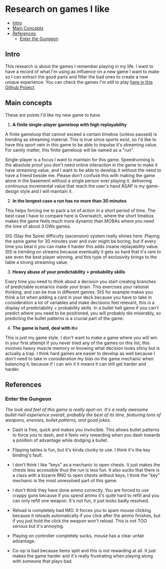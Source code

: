 # Research on games I like

- [Intro](#intro)
- [Main Concepts](#main-concepts)
- [References](#references)
  - [Enter the Gungeon](#enter-the-gungeon)

## Intro

This research is about the games I remember playing in my life. I want to have
a record of what I'm using as influence on a new game I want to make so I can
extract the good parts and filter the bad ones to create a new unique
experience. You can check the games I'm still to play [here in this Github
Project](https://github.com/MarcoWorms/research/projects/1)

## Main concepts

These are points I'd like my new game to have.

1. **A finite single-player gameloop with high replayability**

A finite gameloop that cannot exceed a certain timebox (unless paused) is
trending as streaming material. This is true since sports exist, so I'd like to
have this sport vein in this game to be able to impulse it's streaming value.
For sanity matter, this finite gameloop will be named as a "run".

Single-player is a focus I want to maintain for this game. Speedrunning is the
absolute proof you don't need online interaction in the game to make it have
streaming value, and I want to be able to develop it without the need to have a
friend beside me. Please don't confuse this with making the game alone in the
basement without a single person ever playing it, delivering continuous
incremental value that reach the user's hand ASAP is my game-design style and I
will maintain it.

2. **In the longest case a run has no more than 30 minutes**

This helps forcing me to pack a lot of action in a short period of time. The
best case I have to compare here is Overwatch, where the short timebox makes
the game feels much more dynamic than MOBAs where you need the time of about 3
OWs games.

StS (Slay the Spire) difficulty (ascension) system really shines here. Playing
the same game for 30 minutes over and over might be boring, but if every time
you beat it you can make it harder this adds insane replayability value. StS is
trending on streams because eventually it gets so hard that it's rare to see
even the best player winning, and this type of exclusivity brings to the table
a strong streaming value.

3. **Heavy abuse of your predictability + probability skills**

Every time you need to think about a decision you start creating branches of
predictable scenarios inside your brain. This exercises your rational thinking,
and can be true in different genres. StS for example makes you think a lot when
adding a card in your deck because you have to take in consideration a lot of
variables and make decisions feel relevant, this is a display of
predictability + probability skills. In a bullet hell game if you can't predict
where you need to be positioned, you will probably die miserably, so predicting
the bullet patterns is a crucial part of the game. 

4. **The game is hard, deal with it**w

This is just my game style. I don't want to make a game where you will win in
your first attempt if you never tried any of the games on this list, this
involves heavy muscle memory or knowing what decision looks shiny but is
actually a trap. I think hard games are easier to develop as well because I
don't need to take in consideration my bias on the game mechanic when balancing
it, because if i can win it it means it can still get harder and harder.

## References

### Enter the Gungeon

*The look and feel of this game is really spot-on. It's a really awesome
bullet-hell experience overall, probably the best of its time, featuring tons
of weapons, enemies, bullet patterns, and good jokes.*

- Dash is free, quick and makes you invincible. This allows bullet patterns to
  force you to dash, and it feels very rewarding when you dash towards a
  position of advantage while dodging a bullet.

- Flipping tables is fun, but it's kinda clunky to use. I think it's the key
  binding's fault.

- I don't think I like "keys" as a mechanic to open chests. It just makes the
  chests less accessible thus the run is less fun. It also sucks that there is
  a class with a bizarre RNG to open chests without keys, I think the "key"
  mechanic is the most unresolved part of this game.

- I don't think they have done ammo correctly. You are forced to use crappy
  guns because if you spend ammo it's quite hard to refill and you can only
  refill one weapon. It's not fun, it just looks badly resolved.

- Reload is completely bad IMO. It forces you to spam mouse clicking because it
  reloads automatically if you click after the ammo finishes, but if you just
  hold the click the weapon won't reload. This is not TOO serious but it's
  annoying.

- Playing on controller completely sucks, mouse has a clear unfair advantage.

- Co-op is bad because items split and this is not rewarding at all. It just
  makes the game harder and it's really frustrating when playing along with
  someone that plays bad.

